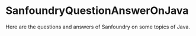 # SanfoundryQuestionAnswerOnJava
Here are the questions and answers of Sanfoundry  on some topics of Java.
